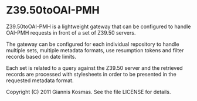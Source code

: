 Z39.50toOAI-PMH
===============

Z39.50toOAI-PMH is a lightweight gateway that can be configured to handle 
OAI-PMH requests in front of a set of Z39.50 servers.

The gateway can be configured for each individual repository to handle 
multiple sets, multiple metadata formats, use resumption tokens and 
filter records based on date limits.

Each set is related to a query against the Z39.50 server and the retrieved
records are processed with stylesheets in order to be presented in the
requested metadata format.

Copyright (C) 2011 Giannis Kosmas. See the file LICENSE for details.
